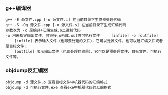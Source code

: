 ### g++编译器
    g++ -E 源文件.cpp [-o 源文件.i] 在当前目录下生成预处理代码
    g++ -S -Og 源文件.cpp [-o 源文件.s] 在当前目录下生成汇编代码
    参数改为 -c 是编译+汇编生成.o二进制代码
    -o 用来指定输出文件，可链接.o形成.out等可执行文件     [infile] -o [outfile]
        [infile] 表示输入文件（也即要处理的文件），它可以是源文件，也可以是汇编文件或者是目标文件；
        [outfile] 表示输出文件（也即处理的结果），它可以是预处理文件、目标文件、可执行文件等。
### objdump反汇编器
    objdump -d 源文件.o 查看目标文件中机器代码的汇编格式
    objdump -d 可执行文件.exe 查看exe中机器代码的汇编格式